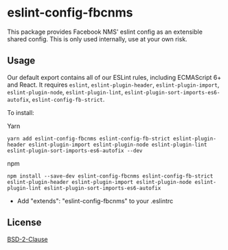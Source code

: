 # eslint-config-fbcnms

This package provides Facebook NMS' eslint config as an extensible shared config. This is only used internally, use at your own risk.

## Usage

Our default export contains all of our ESLint rules, including ECMAScript 6+ and React. It requires `eslint`, `eslint-plugin-header`, `eslint-plugin-import`, `eslint-plugin-node`, `eslint-plugin-lint`, `eslint-plugin-sort-imports-es6-autofix`, `eslint-config-fb-strict`.

To install:

Yarn
```
yarn add eslint-config-fbcnms eslint-config-fb-strict eslint-plugin-header eslint-plugin-import eslint-plugin-node eslint-plugin-lint eslint-plugin-sort-imports-es6-autofix --dev
```

npm
```
npm install --save-dev eslint-config-fbcnms eslint-config-fb-strict eslint-plugin-header eslint-plugin-import eslint-plugin-node eslint-plugin-lint eslint-plugin-sort-imports-es6-autofix
```

- Add "extends": "eslint-config-fbcnms" to your .eslintrc

## License
[BSD-2-Clause](https://opensource.org/licenses/BSD-2-Clause)
